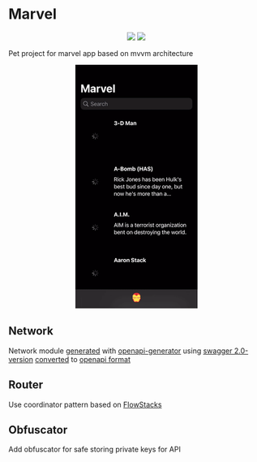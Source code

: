 # Marvel

<p align="center">
    <img src="https://img.shields.io/badge/platform-IOS-blue" />
    <img src="https://img.shields.io/badge/iOS-15-blue" />
</p>

Pet project for marvel app based on mvvm architecture

<p align="center">
<img src="demo.gif" alt="Demo">
</p>

## Network

Network module [generated](https://github.com/c-villain/Marvel/blob/main/swagger/generate-cmd.sh) with [openapi-generator](https://github.com/OpenAPITools/openapi-generator) using [swagger 2.0-version](https://github.com/c-villain/Marvel/blob/main/swagger/swagger.yaml) [converted](https://github.com/c-villain/Marvel/blob/main/swagger/2json.sh) to [openapi format](https://github.com/c-villain/Marvel/blob/main/swagger/openapi.yaml)

## Router

Use coordinator pattern based on [FlowStacks](https://github.com/johnpatrickmorgan/FlowStacks)

## Obfuscator

Add obfuscator for safe storing private keys for API


